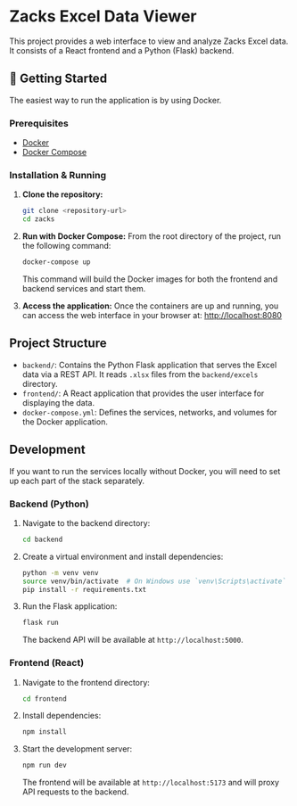 # Zacks Excel Data Viewer

This project provides a web interface to view and analyze Zacks Excel data. It consists of a React frontend and a Python (Flask) backend.

## 🚀 Getting Started

The easiest way to run the application is by using Docker.

### Prerequisites

- [Docker](https://docs.docker.com/get-docker/)
- [Docker Compose](https://docs.docker.com/compose/install/)

### Installation & Running

1.  **Clone the repository:**
    ```sh
    git clone <repository-url>
    cd zacks
    ```

2.  **Run with Docker Compose:**
    From the root directory of the project, run the following command:
    ```sh
    docker-compose up
    ```
    This command will build the Docker images for both the frontend and backend services and start them.

3.  **Access the application:**
    Once the containers are up and running, you can access the web interface in your browser at:
    [http://localhost:8080](http://localhost:8080)

## Project Structure

-   `backend/`: Contains the Python Flask application that serves the Excel data via a REST API. It reads `.xlsx` files from the `backend/excels` directory.
-   `frontend/`: A React application that provides the user interface for displaying the data.
-   `docker-compose.yml`: Defines the services, networks, and volumes for the Docker application.

## Development

If you want to run the services locally without Docker, you will need to set up each part of the stack separately.

### Backend (Python)

1.  Navigate to the backend directory:
    ```sh
    cd backend
    ```
2.  Create a virtual environment and install dependencies:
    ```sh
    python -m venv venv
    source venv/bin/activate  # On Windows use `venv\Scripts\activate`
    pip install -r requirements.txt
    ```
3.  Run the Flask application:
    ```sh
    flask run
    ```
    The backend API will be available at `http://localhost:5000`.

### Frontend (React)

1.  Navigate to the frontend directory:
    ```sh
    cd frontend
    ```
2.  Install dependencies:
    ```sh
    npm install
    ```
3.  Start the development server:
    ```sh
    npm run dev
    ```
    The frontend will be available at `http://localhost:5173` and will proxy API requests to the backend.

